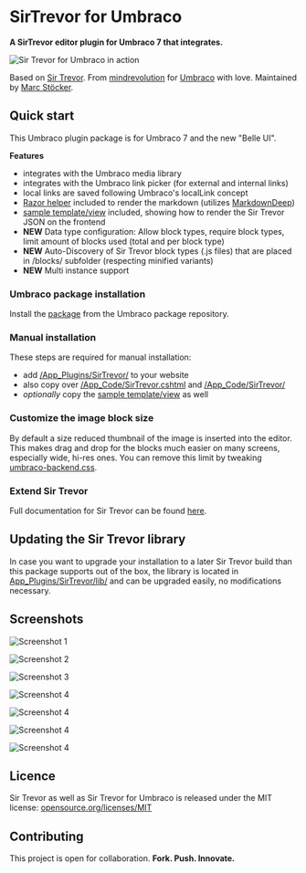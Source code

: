 # SirTrevor for Umbraco
**A SirTrevor editor plugin for Umbraco 7 that integrates.**


![Sir Trevor for Umbraco in action](README.md.res/sirtrevor-for-umbraco-in-action.gif)

Based on [Sir Trevor](http://madebymany.github.io/sir-trevor-js/). From [mindrevolution](http://www.mindrevolution.com) for [Umbraco](http://www.umbraco.org) with love. Maintained by [Marc Stöcker](https://twitter.com/esn303).



## Quick start

This Umbraco plugin package is for Umbraco 7 and the new "Belle UI".

**Features**
- integrates with the Umbraco media library
- integrates with the Umbraco link picker (for external and internal links)
- local links are saved following Umbraco's localLink concept
- [Razor helper](https://github.com/mindrevolution/SirTrevor-for-Umbraco/blob/master/src/App_Code/SirTrevor.cshtml) included to render the markdown (utilizes [MarkdownDeep](https://github.com/toptensoftware/markdowndeep))
- [sample template/view](https://github.com/mindrevolution/SirTrevor-for-Umbraco/blob/master/src/Views/BlocksPage.cshtml) included, showing how to render the Sir Trevor JSON on the frontend
- **NEW** Data type configuration: Allow block types, require block types, limit amount of blocks used (total and per block type)
- **NEW** Auto-Discovery of Sir Trevor block types (.js files) that are placed in /blocks/ subfolder (respecting minified variants)
- **NEW** Multi instance support


### Umbraco package installation
Install the [package](http://our.umbraco.org/projects/backoffice-extensions/sir-trevor) from the Umbraco package repository.

### Manual installation
These steps are required for manual installation:
- add [/App_Plugins/SirTrevor/](https://github.com/mindrevolution/SirTrevor-for-Umbraco/tree/master/src/App_Plugins/SirTrevor) to your website
- also copy over [/App_Code/SirTrevor.cshtml](https://github.com/mindrevolution/SirTrevor-for-Umbraco/blob/master/src/App_Code/SirTrevor.cshtml) and [/App_Code/SirTrevor/](https://github.com/mindrevolution/SirTrevor-for-Umbraco/tree/master/src/App_Code/SirTrevor)
- *optionally* copy the [sample template/view](https://github.com/mindrevolution/SirTrevor-for-Umbraco/blob/master/src/Views/BlocksPage.cshtml) as well

### Customize the image block size
By default a size reduced thumbnail of the image is inserted into the editor. This makes drag and drop for the blocks much easier on many screens, especially wide, hi-res ones. You can remove this limit by tweaking [umbraco-backend.css](https://github.com/mindrevolution/SirTrevor-for-Umbraco/blob/master/App_Plugins/SirTrevor/umbraco-backend.css).

### Extend Sir Trevor
Full documentation for Sir Trevor can be found [here](http://madebymany.github.io/sir-trevor-js/docs.html).




## Updating the Sir Trevor library
In case you want to upgrade your installation to a later Sir Trevor build than this package supports out of the box, the library is located in [App_Plugins/SirTrevor/lib/](https://github.com/mindrevolution/SirTrevor-for-Umbraco/tree/master/App_Plugins/SirTrevor/lib) and can be upgraded easily, no modifications necessary.



## Screenshots

![Screenshot 1](README.md.res/tour01.png)

![Screenshot 2](README.md.res/tour02.png)

![Screenshot 3](README.md.res/tour03.png)

![Screenshot 4](README.md.res/tour04.png)

![Screenshot 4](README.md.res/tour06.png)

![Screenshot 4](README.md.res/tour07.png)

![Screenshot 4](README.md.res/tour08.png)




## Licence

Sir Trevor as well as Sir Trevor for Umbraco is released under the MIT license:
[opensource.org/licenses/MIT](http://opensource.org/licenses/MIT)



## Contributing

This project is open for collaboration. **Fork. Push. Innovate.**
